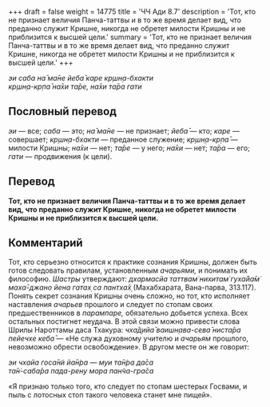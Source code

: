 +++
draft = false
weight = 14775
title = 'ЧЧ Ади 8.7'
description = 'Тот, кто не признает величия Панча-таттвы и в то же время делает вид, что преданно служит Кришне, никогда не обретет милости Кришны и не приблизится к высшей цели.'
summary = 'Тот, кто не признает величия Панча-таттвы и в то же время делает вид, что преданно служит Кришне, никогда не обретет милости Кришны и не приблизится к высшей цели.'
+++

_эи саба на̄ ма̄не йеба̄ каре кр̣шн̣а-бхакти  
кр̣шн̣а-кр̣па̄ на̄хи та̄ре, на̄хи та̄ра гати_

## Пословный перевод

_эи_ — все; _саба_ — это; _на̄_ _ма̄не_ — не признает; _йеба̄_ — кто; _каре_ — совершает; _кр̣шн̣а_\-_бхакти_ — преданное служение; _кр̣шн̣а_\-_кр̣па̄_ — милости Кришны; _на̄хи_ — нет; _та̄ре_ — у него; _на̄хи_ — нет; _та̄ра_ — его; _гати_ — продвижения (к цели).

## Перевод

**Тот, кто не признает величия Панча-таттвы и в то же время делает вид, что преданно служит Кришне, никогда не обретет милости Кришны и не приблизится к высшей цели.**

## Комментарий

Тот, кто серьезно относится к практике сознания Кришны, должен быть готов следовать правилам, установленным _ачарьями,_ и понимать их философию. _Шастры_ утверждают: _дхармасйа таттвам̇ нихитам̇ гуха̄йа̄м̇ маха̄-джано йена гатах̣ са пантха̄х̣_ (Махабхарата, Вана-парва, 313.117). Понять секрет сознания Кришны очень сложно, но тот, кто исполняет наставления _ачарьев_ прошлого и следует по стопам своих предшественников в _парампаре,_ обязательно добьется успеха. Всех остальных постигнет неудача. В этой связи можно привести слова Шрилы Нароттамы даса Тхакура: _чха̄д̣ийа̄ ваишн̣ава-сева̄ ниста̄ра пейечхе кеба̄ —_ «Не служа духовному учителю и _ачарьям_ прошлого, невозможно обрести освобождение». В другом месте он же говорит:

_эи чхайа госа̄н̃и йа̄н̇ра — муи та̄н̇ра да̄са  
та̄н̇-саба̄ра пада-рен̣у мора пан̃ча-гра̄са_

«Я признаю только того, кто следует по стопам шестерых Госвами, и пыль с лотосных стоп такого человека станет мне пищей».
